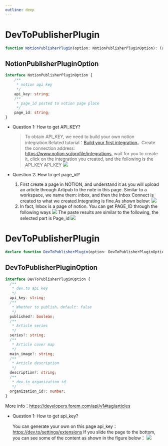 ```yaml
---
outline: deep
---
```



# DevToPublisherPlugin

```ts
function NotionPublisherPlugin(option: NotionPublisherPluginOption): (articleTitle: string, visit: TVisitor, toMarkdown: ToMarkdown) => Promise<PublishResult>
```

## NotionPublisherPluginOption

```ts
interface NotionPublisherPluginOption {
    /**
     * notion api key
     */
    api_key: string;
    /**
     * page_id posted to notion page place
     */
    page_id: string;
}
```

- Question 1: How to get API_KEY?

  > To obtain API_KEY, we need to build your own notion integration.Related tutorial：[Build your first integration](https://developers.notion.com/docs/create-a-notion-integration)。Create the connection address: https://www.notion.so/profile/integrations, wait for you to create it, click on the integration you created, and the following is the API_KEY API_KEY
  ![](https://cdn.jsdelivr.net/gh/yxw007/BlogPicBed@master/img/202407200927324.png)

- Question 2: How to get page_id?
  1. First create a page in NOTION, and understand it as you will upload an article through Artipub to the note in this page. Similar to a workspace, we name them: inbox, and then the Inbox Connect is created to what we created.Integrating is fine.As shown below:
  ![](https://cdn.jsdelivr.net/gh/yxw007/blogpicbed@master/img/20240720093939.png)
  2. In fact, Inbox is a page of notion. You can get PAGE_ID through the following ways
    ![](https://cdn.jsdelivr.net/gh/yxw007/blogpicbed@master/img/202407200948924.png)
  The paste results are similar to the following, the selected part is Page_id
    ![](https://cdn.jsdelivr.net/gh/yxw007/blogpicbed@master/img/202407200949155.png)

# DevToPublisherPlugin

```ts
declare function DevToPublisherPlugin(option: DevToPublisherPluginOption): (articleTitle: string, _visit: TVisitor, _toMarkdown: ToMarkdown) => Promise<PublishResult>;
```

## DevToPublisherPluginOption

```ts
interface DevToPublisherPluginOption {
  /**
   * dev.to api key
   */
  api_key: string;
  /**
   * Whether to publish，default: false
   */
  published?: boolean;
  /**
   * Article series
   */
  series?: string;
  /**
   * Article cover map
   */
  main_image?: string;
  /**
   * Article description
   */
  description?: string;
  /**
   * dev.to organization id
   */
  organization_id?: number;
}

```

More info：https://developers.forem.com/api/v1#tag/articles

- Question 1: How to get api_key?
  
  You can generate your own on this page api_key：https://dev.to/settings/extensions If you slide the page to the bottom, you can see some of the content as shown in the figure below：
  ![](https://cdn.jsdelivr.net/gh/yxw007/BlogPicBed@master/img/202407200945604.png)

 
